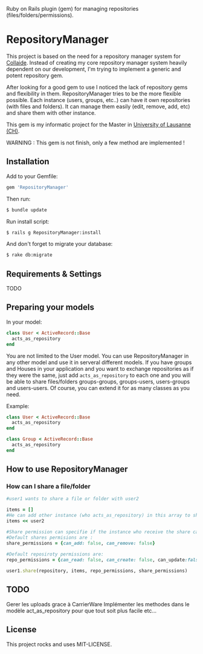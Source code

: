 Ruby on Rails plugin (gem) for managing repositories (files/folders/permissions). 

# RepositoryManager

This project is based on the need for a repository manager system for [Collaide](https://github.com/facenord-sud/collaide). Instead of creating my core repository manager system heavily
dependent on our development, I'm trying to implement a generic and potent repository gem.

After looking for a good gem to use I noticed the lack of repository gems
and flexibility in them. RepositoryManager tries to be the more flexible possible.
Each instance (users, groups, etc..) can have it own repositories (with files and folders). It can manage them easily (edit, remove, add, etc) and share them with other instance.

This gem is my informatic project for the Master in [University of Lausanne (CH)](http://www.unil.ch/index.html). 

WARNING : This gem is not finish, only a few method are implemented !

## Installation


Add to your Gemfile:

```ruby
gem 'RepositoryManager'
```

Then run:

```sh
$ bundle update
```

Run install script:

```sh
$ rails g RepositoryManager:install
```

And don't forget to migrate your database:

```sh
$ rake db:migrate
```

## Requirements & Settings

TODO

## Preparing your models

In your model:

```ruby
class User < ActiveRecord::Base
  acts_as_repository
end
```

You are not limited to the User model. You can use RepositoryManager in any other model and use it in serveral different models. If you have groups and Houses in your application and you want to exchange repositories as if they were the same, just add `acts_as_repository` to each one and you will be able to share files/folders groups-groups, groups-users, users-groups and users-users. Of course, you can extend it for as many classes as you need.

Example:

```ruby
class User < ActiveRecord::Base
  acts_as_repository
end
```

```ruby
class Group < ActiveRecord::Base
  acts_as_repository
end
```

## How to use RepositoryManager

### How can I share a file/folder

```ruby
#user1 wants to share a file or folder with user2

items = []
#He can add other instance (who acts_as_repository) in this array to share with more than one instance
items << user2

#Share permission can specifie if the instance who receive the share can add or remove user in this share (if he is admin of this share, for instance).
#Default shares permisions are : 
share_permissions = {can_add: false, can_remove: false}
      
#Default reposiroty permissions are:
repo_permissions = {can_read: false, can_create: false, can_update:false, can_delete:false, can_share: false}

user1.share(repository, items, repo_permissions, share_permissions)
```

## TODO

Gerer les uploads grace à CarrierWare
Implémenter les methodes dans le modèle act_as_repository pour que tout soit plus facile
etc...

## License

This project rocks and uses MIT-LICENSE.

